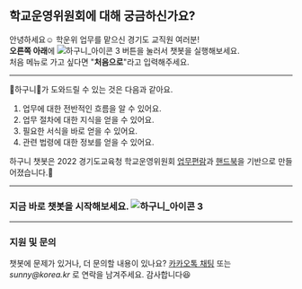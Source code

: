 ## 학교운영위원회에 대해 궁금하신가요?

  안녕하세요☺️ 학운위 업무를 맡으신 경기도 교직원 여러분!   
  **오른쪽 아래**에 ![하구니_아이콘 3](https://user-images.githubusercontent.com/103112399/166663273-bde9dac2-5979-45ea-ba55-e94697e0606c.png) 버튼을 눌러서 챗봇을 실행해보세요.      
  처음 메뉴로 가고 싶다면 "__처음으로__"라고 입력해주세요.
* * *

💌하구니💌가 도와드릴 수 있는 것은 다음과 같아요.
  1. 업무에 대한 전반적인 흐름을 알 수 있어요.
  2. 업무 절차에 대한 지식을 얻을 수 있어요.
  3. 필요한 서식을 바로 얻을 수 있어요.
  4. 관련 법령에 대한 정보를 얻을 수 있어요.

  하구니 챗봇은 2022 경기도교육청 학교운영위원회 [업무편람](https://github.com/Cynthia0407/Hagoony/issues/17#issue-1252626516)과 [핸드북](https://github.com/Cynthia0407/Hagoony/issues/16#issue-1252626208)을 기반으로 만들어졌습니다.📃
* * *
### 지금 바로 챗봇을 시작해보세요. ![하구니_아이콘 3](https://user-images.githubusercontent.com/103112399/166663273-bde9dac2-5979-45ea-ba55-e94697e0606c.png)

* * *
### 지원 및 문의

  챗봇에 문제가 있거나, 더 문의할 내용이 있나요? [카카오톡 채팅](http://pf.kakao.com/_jKmxib/chat) 또는 _sunny@korea.kr_ 로 연락을 남겨주세요. 감사합니다😆
